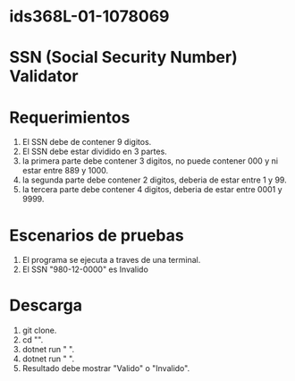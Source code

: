 # ids368L-01-1078069

# SSN (Social Security Number) Validator

# Requerimientos
1. El SSN debe de contener 9 digitos.
2. El SSN debe estar dividido en 3 partes.
3. la primera parte debe contener 3 digitos, no puede contener 000 y ni estar entre 889 y 1000.
4. la segunda parte debe contener 2 digitos, deberia de estar entre 1 y 99.
5. la tercera parte debe contener 4 digitos, deberia de estar entre 0001 y 9999.

# Escenarios de pruebas

1. El programa se ejecuta a traves de una terminal.
2. El SSN "980-12-0000" es Invalido


# Descarga

1. git clone. 
2. cd "\".
3. dotnet run "  ".
4. dotnet run "  ".
5. Resultado debe mostrar "Valido" o "Invalido".
